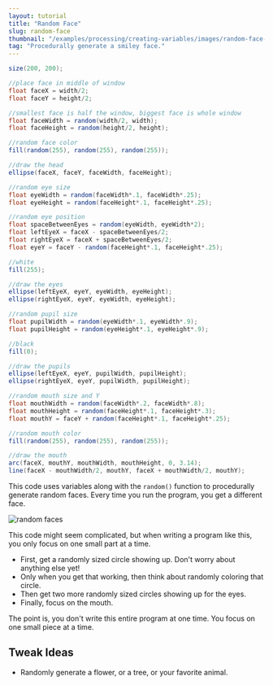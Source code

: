```yaml
---
layout: tutorial
title: "Random Face"
slug: random-face
thumbnail: "/examples/processing/creating-variables/images/random-face-thumbnail-1.png"
tag: "Procedurally generate a smiley face."
---
```


```java
size(200, 200);

//place face in middle of window
float faceX = width/2;
float faceY = height/2;

//smallest face is half the window, biggest face is whole window
float faceWidth = random(width/2, width);
float faceHeight = random(height/2, height);

//random face color
fill(random(255), random(255), random(255));

//draw the head
ellipse(faceX, faceY, faceWidth, faceHeight);

//random eye size
float eyeWidth = random(faceWidth*.1, faceWidth*.25);
float eyeHeight = random(faceHeight*.1, faceHeight*.25);

//random eye position
float spaceBetweenEyes = random(eyeWidth, eyeWidth*2);
float leftEyeX = faceX - spaceBetweenEyes/2;
float rightEyeX = faceX + spaceBetweenEyes/2;
float eyeY = faceY - random(faceHeight*.1, faceHeight*.25);

//white
fill(255);

//draw the eyes
ellipse(leftEyeX, eyeY, eyeWidth, eyeHeight);
ellipse(rightEyeX, eyeY, eyeWidth, eyeHeight);

//random pupil size
float pupilWidth = random(eyeWidth*.1, eyeWidth*.9);
float pupilHeight = random(eyeHeight*.1, eyeHeight*.9);

//black
fill(0);

//draw the pupils
ellipse(leftEyeX, eyeY, pupilWidth, pupilHeight);
ellipse(rightEyeX, eyeY, pupilWidth, pupilHeight);

//random mouth size and Y
float mouthWidth = random(faceWidth*.2, faceWidth*.8);
float mouthHeight = random(faceHeight*.1, faceHeight*.3);
float mouthY = faceY + random(faceHeight*.1, faceHeight*.25);

//random mouth color
fill(random(255), random(255), random(255));

//draw the mouth
arc(faceX, mouthY, mouthWidth, mouthHeight, 0, 3.14);
line(faceX - mouthWidth/2, mouthY, faceX + mouthWidth/2, mouthY);
```

This code uses variables along with the `random()` function to procedurally generate random faces. Every time you run the program, you get a different face.

![random faces](/examples/processing/creating-variables/images/random-face-1.gif)

This code might seem complicated, but when writing a program like this, you only focus on one small part at a time.

- First, get a randomly sized circle showing up. Don't worry about anything else yet!
- Only when you get that working, then think about randomly coloring that circle.
- Then get two more randomly sized circles showing up for the eyes.
- Finally, focus on the mouth.

The point is, you don't write this entire program at one time. You focus on one small piece at a time.

## Tweak Ideas

- Randomly generate a flower, or a tree, or your favorite animal.
